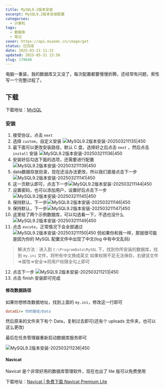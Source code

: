 ```yaml
---
title: MySQL9.2版本安装
excerpt: MySQL9.2版本安装配置
categories:
  - 计算机
tags:
  - 数据库
  - 笔记
cover: https://api.miaomc.cn/image/get
status: 已完成
date: 2025-03-21 11:31
updated: 2025-05-31 23:58
slug: 179640
---
```


电脑一重装，我的数据库又又没了，每次配置都要慢慢折腾，还经常有问题，索性写一个完整过程了。

<!--more-->

## 下载

下载地址：[MySQL](https://dev.mysql.com/downloads/mysql/)

### 安装
1. 接受协议，点击 `next`
2. 选择 `custom`，自定义安装 ![MySQL9.2版本安装-202503211135|450](https://gcore.jsdelivr.net/gh/Keduoli03/My_img@img/MySQL9.2%E7%89%88%E6%9C%AC%E5%AE%89%E8%A3%85-202503211135.png)
3. 最下面可以更改安装路径，默认 C 盘，选择好之后点击 `next` ，然后点击 `install` 安装 ![MySQL9.2版本安装-202503211136|450](https://gcore.jsdelivr.net/gh/Keduoli03/My_img@img/MySQL9.2%E7%89%88%E6%9C%AC%E5%AE%89%E8%A3%85-202503211136.png)
4. 安装好后勾选下面的选项，还需要进行配置![MySQL9.2版本安装-202503211139|450](https://gcore.jsdelivr.net/gh/Keduoli03/My_img@img/MySQL9.2%E7%89%88%E6%9C%AC%E5%AE%89%E8%A3%85-202503211139.png)
5. data数据存放目录，现在还没办法更改，所以我们直接点击下一步![MySQL9.2版本安装-202503211141|450](https://gcore.jsdelivr.net/gh/Keduoli03/My_img@img/MySQL9.2%E7%89%88%E6%9C%AC%E5%AE%89%E8%A3%85-202503211141.png)
6. 这一页默认即可，点击下一步![MySQL9.2版本安装-202503211144|450](https://gcore.jsdelivr.net/gh/Keduoli03/My_img@img/MySQL9.2%E7%89%88%E6%9C%AC%E5%AE%89%E8%A3%85-202503211144.png)
7. 设置密码，也可以添加用户，设置好后点击下一步![MySQL9.2版本安装-202503211145|450](https://gcore.jsdelivr.net/gh/Keduoli03/My_img@img/MySQL9.2%E7%89%88%E6%9C%AC%E5%AE%89%E8%A3%85-202503211145.png)
8. 保持默认，下一步![MySQL9.2版本安装-202503211146|450](https://gcore.jsdelivr.net/gh/Keduoli03/My_img@img/MySQL9.2%E7%89%88%E6%9C%AC%E5%AE%89%E8%A3%85-202503211146.png)
9. 保持默认，下一步![MySQL9.2版本安装-202503211147|450](https://gcore.jsdelivr.net/gh/Keduoli03/My_img@img/MySQL9.2%E7%89%88%E6%9C%AC%E5%AE%89%E8%A3%85-202503211147.png)
10. 这里给了两个示例数据库，可以勾选看一下，不选也没什么![MySQL9.2版本安装-202503211149|450](https://gcore.jsdelivr.net/gh/Keduoli03/My_img@img/MySQL9.2%E7%89%88%E6%9C%AC%E5%AE%89%E8%A3%85-202503211149.png)
11. 点击 `excute`，正常情况下会全部通过 ![MySQL9.2版本安装-202503211150|450](https://gcore.jsdelivr.net/gh/Keduoli03/My_img@img/MySQL9.2%E7%89%88%E6%9C%AC%E5%AE%89%E8%A3%85-202503211150.png) 但如果你和我一样，那就很可能是因为你的 MySQL 配置文件中出现了中文(log 中有中文乱码)
> 解决方法：进入到 `C:\ProgramData\MySQL` 下，找到你所安装的数据库，找到 `my.ini` 文件，将所有中文换成英文
> 如果权限不足无法保存，右键该文件=>属性=>安全=>将用户权限全勾上即可
12. 点击下一步 ![MySQL9.2版本安装-202503211213|450](https://gcore.jsdelivr.net/gh/Keduoli03/My_img@img/MySQL9.2%E7%89%88%E6%9C%AC%E5%AE%89%E8%A3%85-202503211213.png)
13. 点击 finish 安装即可完成

#### 修改数据路径

如果你想修改数据地址，找到上面的 `my.ini`，修改这一行即可

```ini
datadir= 你的路径/Data
```

然后原来的文件夹下有个 Data，复制过去即可(还有个 uploads 文件夹，也可以这么更改)

最后在任务管理器重新启动数据库服务即可

![MySQL9.2版本安装-202503211236|450](https://gcore.jsdelivr.net/gh/Keduoli03/My_img@img/MySQL9.2%E7%89%88%E6%9C%AC%E5%AE%89%E8%A3%85-202503211236.png)

#### Navicat

Navicat 是个非常好用的数据库管理软件，现在也出了 lite 版可以免费使用

下载地址：[Navicat | 免费下载 Navicat Premium Lite](https://www.navicat.com.cn/download/navicat-premium-lite)
